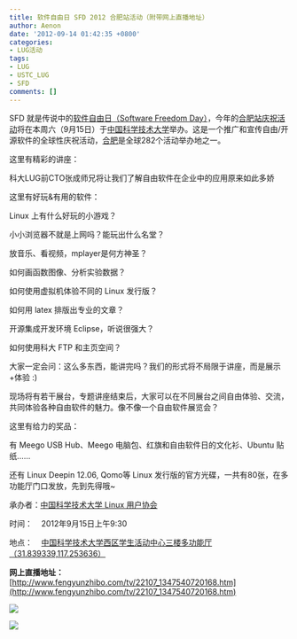 ```yaml
---
title: 软件自由日 SFD 2012 合肥站活动（附带网上直播地址）
author: Aenon
date: '2012-09-14 01:42:35 +0800'
categories:
- LUG活动
tags:
- LUG
- USTC_LUG
- SFD
comments: []
---
```

SFD 就是传说中的[软件自由日（Software Freedom Day）](http://softwarefreedomday.org/)，今年的[合肥站庆祝活动](http://wiki.softwarefreedomday.org/2012/China/Hefei)将在本周六（9月15日）于[中国科学技术大学](http://www.ustc.edu.cn/)举办。这是一个推广和宣传自由/开源软件的全球性庆祝活动，[合肥](http://wiki.softwarefreedomday.org/2012/China/Hefei)是全球282个活动举办地之一。

这里有精彩的讲座：

科大LUG前CTO张成师兄将让我们了解自由软件在企业中的应用原来如此多娇

这里有好玩&amp;有用的软件：

Linux 上有什么好玩的小游戏？

小小浏览器不就是上网吗？能玩出什么名堂？

放音乐、看视频，mplayer是何方神圣？

如何画函数图像、分析实验数据？

如何使用虚拟机体验不同的 Linux 发行版？

如何用 latex 排版出专业的文章？

开源集成开发环境 Eclipse，听说很强大？

如何使用科大 FTP 和主页空间？

大家一定会问：这么多东西，能讲完吗？我们的形式将不局限于讲座，而是展示+体验 :)

现场将有若干展台，专题讲座结束后，大家可以在不同展台之间自由体验、交流，共同体验各种自由软件的魅力。像不像一个自由软件展览会？

这里有给力的奖品：

有 Meego USB Hub、Meego 电脑包、红旗和自由软件日的文化衫、Ubuntu 贴纸……

还有 Linux Deepin 12.06, Qomo等 Linux 发行版的官方光碟，一共有80张，在多功能厅门口发放，先到先得哦~

承办者：[中国科学技术大学 Linux 用户协会](http://lug.ustc.edu.cn/)

时间：    2012年9月15日上午9:30

地点：    [中国科学技术大学西区学生活动中心三楼多功能厅 （31.839339,117.253636）](https://maps.google.com/maps?q=31.839426,+117.253668)

**网上直播地址：**[http://www.fengyunzhibo.com/tv/22107_1347540720168.htm](http://www.fengyunzhibo.com/tv/22107_1347540720168.htm)

![](http://home.ustc.edu.cn/~sunxilin/sfd/12SFD-01.jpg)

![](http://home.ustc.edu.cn/~sunxilin/sfd/12SFD-03.jpg)
